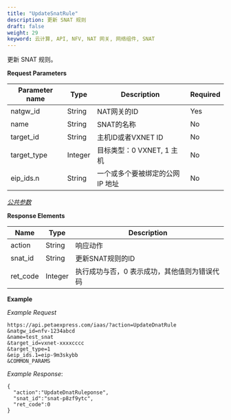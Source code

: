 ```yaml
---
title: "UpdateSnatRule"
description: 更新 SNAT 规则
draft: false
weight: 29
keyword: 云计算, API, NFV, NAT 网关, 网络组件, SNAT
---
```


更新 SNAT 规则。

**Request Parameters**

| Parameter name | Type | Description | Required |
| --- | --- | --- | --- |
| natgw_id | String | NAT网关的ID | Yes |
| name | String | SNAT的名称 | No |
| target_id | String | 主机ID或者VXNET ID | No |
| target_type | Integer | 目标类型：0 VXNET, 1 主机 | No |
| eip_ids.n | String | 一个或多个要被绑定的公网 IP 地址 | No |

[_公共参数_](../../get_api/parameters/)

**Response Elements**

| Name | Type | Description |
| --- | --- | --- |
| action | String | 响应动作 |
| snat_id | String | 更新SNAT规则的ID |
| ret_code | Integer | 执行成功与否，0 表示成功，其他值则为错误代码 |

**Example**

_Example Request_

```
https://api.petaexpress.com/iaas/?action=UpdateDnatRule
&natgw_id=nfv-1234abcd
&name=test_snat
&target_id=vxnet-xxxxcccc
&target_type=1
&eip_ids.1=eip-9m3skybb
&COMMON_PARAMS
```

_Example Response_:

```
{
  "action":"UpdateDnatRuleponse",
  "snat_id":"snat-p8zf9ytc",
  "ret_code":0
}
```
